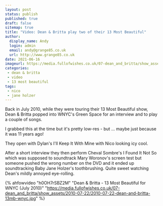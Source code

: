 ```yaml
---
layout: post
status: publish
published: true
draft: false
sitemap: true
title: "Video: Dean & Britta play two of their 13 Most Beautiful"
author:
  display_name: Andy
  login: admin
  email: andy@grange85.co.uk
  url: http://www.grange85.co.uk
date: 2021-06-16
imageurl: https://media.fullofwishes.co.uk/07-dean_and_britta/show_assets/2010-07-22/2010-07-22-dean-and-britta-13mb-wnyc.jpg
categories:
 - dean & britta
 - video
 - 13 most beautiful
tags:
 - nico
 - jane holzer
---
```

Back in July 2010, while they were touring their 13 Most Beautiful show, Dean & Britta popped into WNYC's Green Space for an interview and to play a couple of songs.

I grabbed this at the time but it's pretty low-res - but ... maybe just because it was 11 years ago!

They open with Dylan's I'll Keep It With Mine with Nico looking icy cool. 

After a short interview they then perform Cheval Sombre's I Found It Not So which was supposed to soundtrack Mary Woronov's screen test but someone pushed the wrong number on the DVD and it ended up soundtracking Baby Jane Holzer's toothbrushing. Quite sweet watching Dean's mildly annoyed eye-rolling.

{% ahfowvideo "h0OH7rSBZ2M" "Dean & Britta - 13 Most Beautiful for WNYC (July 2010)" "https://media.fullofwishes.co.uk/07-dean_and_britta/show_assets/2010-07-22/2010-07-22-dean-and-britta-13mb-wnyc.jpg" %}
